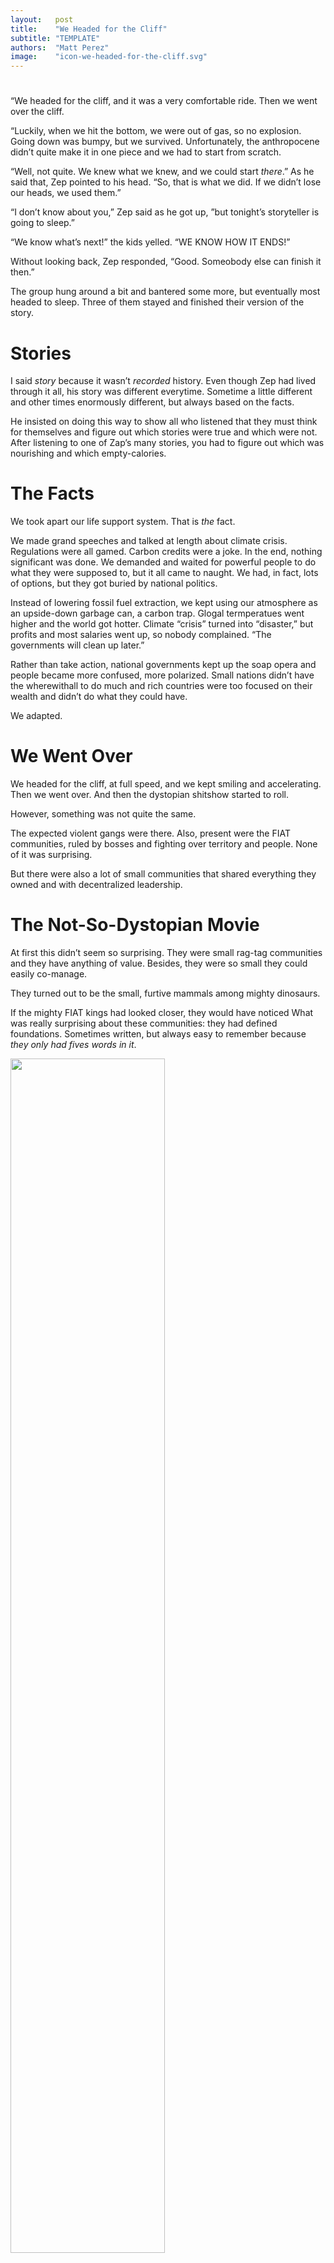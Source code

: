 ```yaml
---
layout:   post
title:    "We Headed for the Cliff"
subtitle: "TEMPLATE"
authors:  "Matt Perez"
image:    "icon-we-headed-for-the-cliff.svg"
---
```


<div style="display:none;">
 <p>We headed for the cliff and it was very comfortable ride. Then we went over the cliff.</p>
 <p>It was bumpy, but we survived.</p>
</div>

<h1></h1>
 <p>&ldquo;We headed for the cliff, and it was a very comfortable ride. Then we went over the cliff.</p>
 <p>&ldquo;Luckily, when we hit the bottom, we were out of gas, so no explosion. Going down was bumpy, but we survived. Unfortunately, the anthropocene didn&rsquo;t quite make it in one piece and we had to start from scratch.</p>
 <p>&ldquo;Well, not quite. We knew what we knew, and we could start <em>there</em>.&rdquo; As he said that, Zep pointed to his head. &ldquo;So, that is what we did. If we didn&rsquo;t lose our heads, we used them.&rdquo;</p>
 <p>&ldquo;I don&rsquo;t know about you,&rdquo; Zep said as he got up, &rdquo;but tonight&rsquo;s storyteller is going to sleep.&rdquo;
 <p>&ldquo;We know what&rsquo;s next!&rdquo; the kids yelled. &ldquo;WE KNOW HOW IT ENDS!&rdquo;</p>
 <p>Without looking back, Zep responded, &ldquo;Good. Someobody else can finish it then.&rdquo;</p>
 <p>The group hung around a bit and bantered some more, but eventually most headed to sleep. Three of them stayed and finished their version of the story.</p>

<h1>Stories</h1>
 <p>I said <em>story</em> because it wasn&rsquo;t <em>recorded</em> history. Even though Zep had lived through it all, his story was different everytime. Sometime a little different and other times enormously different, but always based on the facts.</p>
 <p>He insisted on doing this way to show all who listened that they must think for themselves and figure out which stories were true and which were not. After listening to one of Zap&rsquo;s many stories, you had to figure out which was nourishing and which empty-calories.</p>
 
<h1>The Facts</h1>
 <p>We took apart our life support system. That is <em>the</em> fact.</p>
 <p>We made grand speeches and talked at length about climate crisis. Regulations were all gamed. Carbon credits were a joke. In the end, nothing significant was done. We demanded and waited for powerful people to do what they were supposed to, but it all came to naught. We had, in fact, lots of options, but they got buried by national politics.</p>
 <p>Instead of lowering fossil fuel extraction, we kept using our atmosphere as an upside-down garbage can, a carbon trap. Glogal termperatues went higher and the world got hotter. Climate &ldquo;crisis&rdquo; turned into &ldquo;disaster,&rdquo; but profits and most salaries went up, so nobody complained. &ldquo;The governments will clean up later.&rdquo;</p>
 <p>Rather than take action, national governments kept up the soap opera and people became more confused, more polarized. Small nations didn&rsquo;t have the wherewithall to do much and rich countries were too focused on their wealth and didn&rsquo;t do what they could have.</p>
 <p>We adapted.</p>

<h1>We Went Over</h1>
 <p>We headed for the cliff, at full speed, and we kept smiling and accelerating. Then we went over. And then the dystopian shitshow started to roll.</p>
 <p>However, something was not quite the same.</p>
 <p>The expected violent gangs were there. Also, present were the <span calss="_paradigm">FIAT</span> communities, ruled by bosses and fighting over territory and people. None of it was surprising.</p>
 <p>But there were also a lot of small communities that shared everything they owned and with decentralized leadership.</p>

<h1>The Not-So-Dystopian Movie</h1>
 <p>At first this didn&rsquo;t seem so surprising. They were small rag-tag communities and they have anything of value. Besides, they were so small they could easily co-manage.</p>
 <p>They turned out to be the small, furtive mammals among mighty dinosaurs.</p>
 <p>If the mighty FIAT kings had looked closer, they would have noticed What was really surprising about these communities: they had defined foundations. Sometimes written, but always easy to remember because <em>they only had fives words in it</em>.</p>

 <div class="_center">
  <img
   src="/assets/img/radical-foundation-worldcloud.png"
   width="70%"
   alt="">
 </div>

<h1>Foundation</h1>
 <p>It took me a while, but I finally figured out that <em>meaning</em> and <em>belonging</em> were about people. I had to let go of my framework, they one I had grown up in, and then it all made sense. A young womam explained it simply and powerfully, &ldquo;What makes each of us whole is that our actions are meaningful to all of us. Sometime it isn&rsquo;t, so we say something. All of us, together, have to work for each of us. If not, you up and leave.&rdquo;</p>
 <p>After that, the rest of them became a lot more clear.</p>
 <p><em>Decentralization</em> and <em>transparency</em> where the highest commitments of these communities. With these in hand, anybody could challenge any decision. &ldquo;Will that make us more or less decentralzed?&rdquo; Some groups had retreated to the <span class="_paradigm">FIAT</span> way, to more and more centralization of power and need-to-know. But many more were getting more and more decentralized and transparent as they grew. And how they grew!</p>
 <p>As transparency grew, playfulness became more prevalent, and innovation blossomed.</p>

<h1>Experimentation</h1>
 <p>The hardest to understand was <em>experimentation</em>. Nevertheless, it finally hit me. To me experimentation was what the mad scientists in white coats did in pre-cliff days. Once I let go of that bias, I realized that, really, everything we do, and have always done, is experiementation.</p>
 <p>People experiment. And it fits the post-cliff world perfectly.</p>
 <p>In pre-cliff times we had confused people and machines. We treated people like machines. We measured things like productivity and performance. Professionalism was a judgement, but we made it sound otherwise and we used as <em>a fireable officense</em>. &ldquo;You are not acting professional and you are not a fit for this organization.&rdquo; Translation: &ldquo;You are disrupting our machine and possibly impacting our profits&rdquo;</p>
 <p>We did it and we went over the clif, but it looked like we had a chance to not make <em>that</em> mistake again. These communities were rebuilding their world around people. Not their labor. Not pleasure for some and rape for others. Not around obedience and acquiesence. Aroung people and everthing they bring along.</p>

<h1>One More Time&hellip;</h1>
 <p>&ldquo;Are we all here?&rdquo; asked Zep. And he answered, &ldquo;Of course we are all here &hellip; .&rdquo;</p>
 <p>&ldquo;&hellip; who are alreadyxxx here!&rdquo; responded his audience.</p>
 <p>&ldquo;OK, this bears repeating: we know what we know, and are confident of it, because of the people we hang out with.&rdquo; He looked at the people listening and waited for responses. Then Zep went on. &ldquo;We know what we know because of our community. Stupid is what other people believe.&rdquo; Zep looked at them again while he let the statement float. &ldquo;Stupid is what other people believe, but we are the other people. Stupid is what other people believe, but we are them, so treat us kindly. Don&rsquo;t assume, ask. And this means to ask not from proving yourself right, ask from love. To get in touch with what the other needs.&rdquo;</p>
 <p>&ldquo;Unless they are carrying a weapon!&rdquo; shouted Gaspar, one of the younger kids, and everybody laughed.</p>

<h1 class="_title">Years Later</h1>
 <p>Actually, we had more than the knowledge in our heads. We had many of the pre-cliff artifacts, expecially language.</p>
 <p>We just lacked energy. We lacked industrial energy production and distribution. We had some energy stored in batteries and there were still solar panels and wind towers.</p>
 <p>&ldquo;We have enough to let us restart from a little above scratch.&rdquo;</p>
 <p>The good news is that the Earth could take a deep breath because we stopped tossing carbon into our atmosphere. Our life support system got a break.</p>
 <p></p>
 <p></p>

<h1 class="_section">RELATED</h1>
 <ul>
  <li>RADICAL COMPANIES,</li>
   <ul>
    <li><a>English</a>: <a href="https://radicalcompanies.com" target="_blank">&hellip;/https://radicalcompanies.com</a></li>
    <li><a>Spanish</a>: <a href="https://radicalcompanies.com" target="_blank">&hellip;/https://radicalcompanies.com</a></li>
   </ul>
  <li>Missing Chapters,</li>
   <ul>
    <li>For the Impatient: <a href="https://radicalcompanies.com/2022/05/03/radical-companies-for-the-impatient" target="_blank">https://radicalcompanies.com/2022/05/03/radical-companies-for-the-impatient</a></li>
    <li>Frequently Asked Questions (FAQ): <a href="https://radicalcompanies.com/2022/05/04/radical-companies-faq" target="_blank">https://radicalcompanies.com/2022/05/04/radical-companies-faq</a></li>
    <li>rCoin: <a href="https://radicalcompanies.com/2022/05/07/rcoin.html" target="_blank">https://radicalcompanies.com/2022/05/07/rcoin.html</a></li>
    <li>rLand: <a href="https://radicalcompanies.com/2022/05/06/rland.html" target="_blank">https://radicalcompanies.com/2022/05/06/rland.html</a></li>
    <li>rGov: <a href="https://radicalcompanies.com/2022/05/05/rgov.html" target="_blank">https://radicalcompanies.com/2022/05/05/rgov.html</a></li>
   </ul>
   <li>Blog Posts <a href="https://radicalcompanies.com/blog/" target="_blank">https://radicalcompanies.com/blog/</a></li>
   <li>rEnsembles,</li>
    <ul>
     <li> rStayHome: <a href="https://radicalcompanies.com/2022/05/12/rStayHome" target="_blank">https://radicalcompanies.com/2022/05/12/rStayHome</a></li>
     <li>     rKare: <a href="https://radicalcompanies.com/2022/05/13/rKare" target="_blank">https://radicalcompanies.com/2022/05/13/rKare</a></li>
     <li>    rClean: <a href="https://radicalcompanies.com/2022/05/14/rClean" target="_blank">https://radicalcompanies.com/2022/05/14/rClean</a></li>
     <li>     rCORE: <a href="https://radicalcompanies.com/2022/05/15/rCORE" target="_blank">https://radicalcompanies.com/2022/05/15/rCORE</a></li>
     <li>rHatchery: <a href="https://radicalcompanies.com/2022/05/16/rHatchery" target="_blank">https://radicalcompanies.com/2022/05/16/rHatchery</a></li>
    </ul>
   <li>rStartups,</li>
    <ul>
     <li>rBuddyNeighbor: <a href="https://radicalcompanies.com/2022/05/17/rBuddyNeighbor" target="_blank">https://radicalcompanies.com/2022/05/17/rBuddyNeighbor</a></li>
     <li>   rHintersoft: <a href="https://radicalcompanies.com/2022/05/18/rHintersoft" target="_blank">https://radicalcompanies.com/2022/05/18/rHintersoft</a></li> 
     <li>   rNextBright: <a href="https://radicalcompanies.com/2022/05/19/rNextBright" target="_blank">https://radicalcompanies.com/2022/05/19/rNextBright</a></li>
    </ul>
   <li>rMEDIA,</li>
    <ul>
     <li> rReader: <a href="https://radicalcompanies.com/2022/04/01/rReader" target="_blank">https://radicalcompanies.com/2022/04/01/rReader</a></li>
     <li>  rShelf: <a href="https://radicalcompanies.com/2022/04/02/rShelf" target="_blank">https://radicalcompanies.com/2022/04/02/rShelf</a></li>
     <li>    rMBA: <a href="https://radicalcompanies.com/2022/04/03/rMBA" target="_blank">https://radicalcompanies.com/2022/04/03/rMBA</a></li>
     <li>  rLIVE!: <a href="https://radicalcompanies.com/2022/04/04/rLive" target="_blank">https://radicalcompanies.com/2022/04/04/rLive</a></li>
     <li>rCircuit: <a href="https://radicalcompanies.com/2022/04/05/rCircuit" target="_blank">https://radicalcompanies.com/2022/04/05/rCircuit</a></li>
     <li>rPlayGym: <a href="https://radicalcompanies.com/2022/04/06/rPlayGym" target="_blank">https://radicalcompanies.com/2022/04/06/rPlayGym</a></li>
     <li>  rMedia: <a href="https://radical-companies-repo/2022/04/06/rplaygym" target="_blank">https://radical-companies-repo/2022/04/06/rplaygym</a></li>
    </ul>
   <li>rProjects,</li>
    <ul>
     <li>      rMake!: <a href="https://radicalcompanies.com/2022/05/20/rmake" target="_blank">https://radicalcompanies.com/2022/05/20/rmake</a></li>
     <li>    rRemark!: <a href="https://radicalcompanies.com/2022/05/21/remark" target="_blank">https://radicalcompanies.com/2022/05/21/remark (API)</a></li>
     <li>       RADs!: <a href="https://radicalcompanies.com/2022/05/22/rads!" target="_blank">https://radicalcompanies.com/2022/05/22/rads! (App)</a></li>
     <li>Attentive UI: <a href="https://radicalcompanies.com/2022/05/23/attentive-ui" target="_blank">https://radicalcompanies.com/2022/05/23/attentive-ui</a></li>
    </ul>
   <li>rFiction,</li>
    <ul>
     <li>  First of Earth (11 episodes): <a href="https://radical-companies-repo/2022/03/01/E01-first-of-earth" target="_blank">https://radical-companies-repo/2022/03/01/E01-first-of-earth</a></li>
     <li>The FIAT Enclaves (3 episodes): <a href="https://2022/03/11/E11/the-fiat-enclaves" target="_blank">https://2022/03/11/E11/the-fiat-enclaves</a></li>
    </ul>
